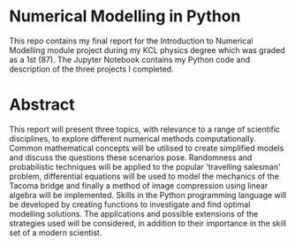 # Numerical Modelling in Python

This repo contains my final report for the Introduction to Numerical Modelling module project during my KCL physics degree which was graded as a 1st (87). The Jupyter Notebook contains my Python code and description of the three projects I completed.

# Abstract

This report will present three topics, with relevance to a range of scientific disciplines, to explore different numerical methods computationally. Common mathematical concepts will be utilised to create simplified models and discuss the questions these scenarios pose. Randomness and probabilistic techniques will be applied to the popular 'travelling salesman' problem, differential equations will be used to model the mechanics of the Tacoma bridge and finally a method of image compression using linear algebra will be implemented. Skills in the Python programming language will be developed by creating functions to investigate and find optimal modelling solutions. The applications and possible extensions of the strategies used will be considered, in addition to their importance in the skill set of a modern scientist.
